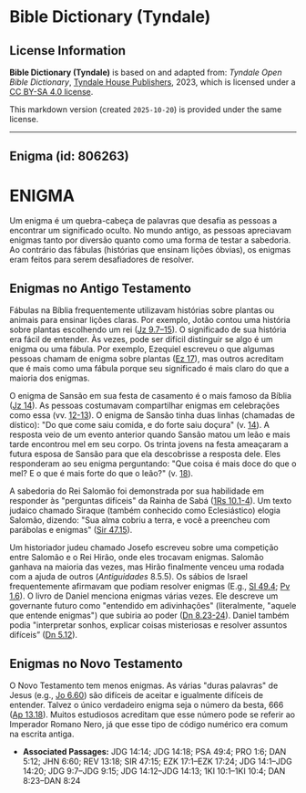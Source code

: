 # Bible Dictionary (Tyndale)

## License Information

**Bible Dictionary (Tyndale)** is based on and adapted from: _Tyndale Open Bible Dictionary_, [Tyndale House Publishers](https://tyndaleopenresources.com/), 2023, which is licensed under a [CC BY-SA 4.0 license](https://creativecommons.org/licenses/by-sa/4.0/legalcode.en).

This markdown version (created `2025-10-20`) is provided under the same license.



--------------------------------

## Enigma (id: 806263)

ENIGMA
======

Um enigma é um quebra\-cabeça de palavras que desafia as pessoas a encontrar um significado oculto. No mundo antigo, as pessoas apreciavam enigmas tanto por diversão quanto como uma forma de testar a sabedoria. Ao contrário das fábulas (histórias que ensinam lições óbvias), os enigmas eram feitos para serem desafiadores de resolver.

Enigmas no Antigo Testamento
----------------------------

Fábulas na Bíblia frequentemente utilizavam histórias sobre plantas ou animais para ensinar lições claras. Por exemplo, Jotão contou uma história sobre plantas escolhendo um rei ([Jz 9\.7–15](https://ref.ly/Judg9:7-Judg9:15)). O significado de sua história era fácil de entender. Às vezes, pode ser difícil distinguir se algo é um enigma ou uma fábula. Por exemplo, Ezequiel escreveu o que algumas pessoas chamam de enigma sobre plantas ([Ez 17](https://ref.ly/Ezek17:1-Ezek17:24)), mas outros acreditam que é mais como uma fábula porque seu significado é mais claro do que a maioria dos enigmas.

O enigma de Sansão em sua festa de casamento é o mais famoso da Bíblia ([Jz 14](https://ref.ly/Judg14:1-Judg14:20)). As pessoas costumavam compartilhar enigmas em celebrações como essa (vv. [12](https://ref.ly/Judg14:12-Judg14:13)[\-](https://ref.ly/Judg9:7-Judg9:15)[13](https://ref.ly/Judg14:12-Judg14:13)). O enigma de Sansão tinha duas linhas (chamadas de dístico): "Do que come saiu comida, e do forte saiu doçura" (v. [14](https://ref.ly/Judg14:14)). A resposta veio de um evento anterior quando Sansão matou um leão e mais tarde encontrou mel em seu corpo. Os trinta jovens na festa ameaçaram a futura esposa de Sansão para que ela descobrisse a resposta dele. Eles responderam ao seu enigma perguntando: "Que coisa é mais doce do que o mel? E o que é mais forte do que o leão?" (v. [18](https://ref.ly/Judg14:18)).

A sabedoria do Rei Salomão foi demonstrada por sua habilidade em responder às "perguntas difíceis" da Rainha de Sabá ([1Rs 10\.1](https://ref.ly/1Kgs10:1-1Kgs10:4)[\-](https://ref.ly/Judg9:7-Judg9:15)[4](https://ref.ly/1Kgs10:1-1Kgs10:4)). Um texto judaico chamado Siraque (também conhecido como Eclesiástico) elogia Salomão, dizendo: "Sua alma cobriu a terra, e você a preencheu com parábolas e enigmas" ([Sir 47\.15](https://ref.ly/Sir47:15)).

Um historiador judeu chamado Josefo escreveu sobre uma competição entre Salomão e o Rei Hirão, onde eles trocavam enigmas. Salomão ganhava na maioria das vezes, mas Hirão finalmente venceu uma rodada com a ajuda de outros (*Antiguidades* 8\.5\.5\). Os sábios de Israel frequentemente afirmavam que podiam resolver enigmas (E.g., [Sl 49\.4](https://ref.ly/Ps49:4); [Pv 1\.6](https://ref.ly/Prov1:6)). O livro de Daniel menciona enigmas várias vezes. Ele descreve um governante futuro como "entendido em adivinhações" (literalmente, "aquele que entende enigmas") que subiria ao poder ([Dn 8\.23](https://ref.ly/Dan8:23-Dan8:24)[\-](https://ref.ly/Judg9:7-Judg9:15)[24](https://ref.ly/Dan8:23-Dan8:24)). Daniel também podia "interpretar sonhos, explicar coisas misteriosas e resolver assuntos difíceis” ([Dn 5\.12](https://ref.ly/Dan5:12)).

Enigmas no Novo Testamento
--------------------------

O Novo Testamento tem menos enigmas. As várias "duras palavras" de Jesus (e.g., [Jo 6\.60](https://ref.ly/John6:60)) são difíceis de aceitar e igualmente difíceis de entender. Talvez o único verdadeiro enigma seja o número da besta, 666 ([Ap 13\.18](https://ref.ly/Rev13:18)). Muitos estudiosos acreditam que esse número pode se referir ao Imperador Romano Nero, já que esse tipo de código numérico era comum na escrita antiga.

* **Associated Passages:** JDG 14:14; JDG 14:18; PSA 49:4; PRO 1:6; DAN 5:12; JHN 6:60; REV 13:18; SIR 47:15; EZK 17:1–EZK 17:24; JDG 14:1–JDG 14:20; JDG 9:7–JDG 9:15; JDG 14:12–JDG 14:13; 1KI 10:1–1KI 10:4; DAN 8:23–DAN 8:24

